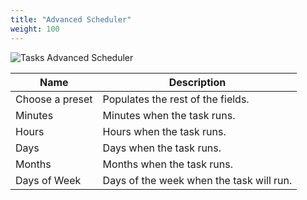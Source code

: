 ```yaml
---
title: "Advanced Scheduler"
weight: 100
---
```


![Tasks Advanced Scheduler](/images/CORE/12.0/TasksAdvancedScheduler.png "Tasks Advanced Scheduler")

| Name | Description |
|------|------|
| Choose a preset | Populates the rest of the fields. |
| Minutes | Minutes when the task runs. |
| Hours | Hours when the task runs. |
| Days | Days when the task runs. |
| Months | Months when the task runs. |
| Days of Week | Days of the week when the task will run. |